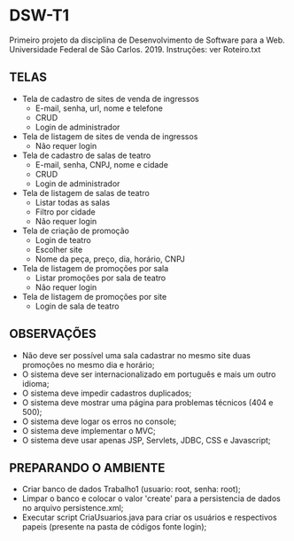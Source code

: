 # DSW-T1
Primeiro projeto da disciplina de Desenvolvimento de Software para a Web. Universidade Federal de São Carlos. 2019.
Instruções: ver Roteiro.txt

## TELAS

* Tela de cadastro de sites de venda de ingressos
  * E-mail, senha, url, nome e telefone
  * CRUD
  * Login de administrador
* Tela de listagem de sites de venda de ingressos
  * Não requer login
* Tela de cadastro de salas de teatro
  * E-mail, senha, CNPJ, nome e cidade
  * CRUD
  * Login de administrador
* Tela de listagem de salas de teatro
  * Listar todas as salas
  * Filtro por cidade
  * Não requer login
* Tela de criação de promoção
  * Login de teatro
  * Escolher site
  * Nome da peça, preço, dia, horário, CNPJ
* Tela de listagem de promoções por sala
  * Listar promoções por sala de teatro
  * Não requer login
* Tela de listagem de promoções por site
  * Login de sala de teatro


## OBSERVAÇÕES
* Não deve ser possível uma sala cadastrar no mesmo site duas promoções no mesmo dia e horário;
* O sistema deve ser internacionalizado em português e mais um outro idioma;
* O sistema deve impedir cadastros duplicados;
* O sistema deve mostrar uma página para problemas técnicos (404 e 500);
* O sistema deve logar os erros no console;
* O sistema deve implementar o MVC;
* O sistema deve usar apenas JSP, Servlets, JDBC, CSS e Javascript;

## PREPARANDO O AMBIENTE
* Criar banco de dados Trabalho1 (usuario: root, senha: root);
* Limpar o banco e colocar o valor 'create' para a persistencia de dados no arquivo persistence.xml;
* Executar script CriaUsuarios.java para criar os usuários e respectivos papeis (presente na pasta de códigos fonte login);